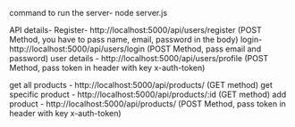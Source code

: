 command to run the server-
node server.js

API details-
Register- http://localhost:5000/api/users/register (POST Method, you have to pass name, email, password in the body)
login- http://localhost:5000/api/users/login (POST Method, pass email and password)
user details - http://localhost:5000/api/users/profile (POST Method, pass token in header with key x-auth-token)

get all products - http://localhost:5000/api/products/ (GET method)
get specific product - http://localhost:5000/api/products/:id (GET method)
add product - http://localhost:5000/api/products/ (POST Method, pass token in header with key x-auth-token)
